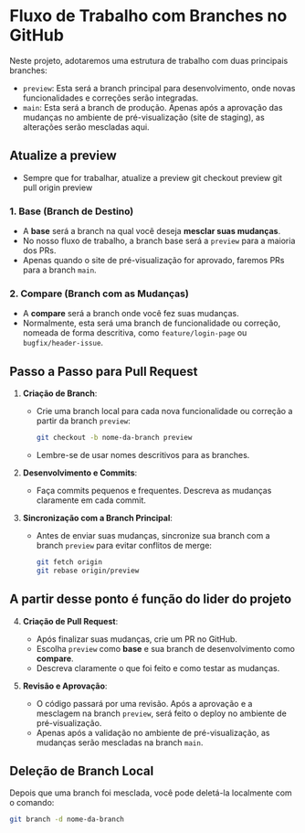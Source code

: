 # Fluxo de Trabalho com Branches no GitHub

Neste projeto, adotaremos uma estrutura de trabalho com duas principais branches:
- `preview`: Esta será a branch principal para desenvolvimento, onde novas funcionalidades e correções serão integradas.
- `main`: Esta será a branch de produção. Apenas após a aprovação das mudanças no ambiente de pré-visualização (site de staging), as alterações serão mescladas aqui.

## Atualize a preview
- Sempre que for trabalhar, atualize a preview
   git checkout preview
   git pull origin preview

### 1. Base (Branch de Destino)
- A **base** será a branch na qual você deseja **mesclar suas mudanças**.
- No nosso fluxo de trabalho, a branch base será a `preview` para a maioria dos PRs.
- Apenas quando o site de pré-visualização for aprovado, faremos PRs para a branch `main`.

### 2. Compare (Branch com as Mudanças)
- A **compare** será a branch onde você fez suas mudanças.
- Normalmente, esta será uma branch de funcionalidade ou correção, nomeada de forma descritiva, como `feature/login-page` ou `bugfix/header-issue`.

## Passo a Passo para Pull Request

1. **Criação de Branch**:
   - Crie uma branch local para cada nova funcionalidade ou correção a partir da branch `preview`:
     ```bash
     git checkout -b nome-da-branch preview
     ```
   - Lembre-se de usar nomes descritivos para as branches.

2. **Desenvolvimento e Commits**:
   - Faça commits pequenos e frequentes. Descreva as mudanças claramente em cada commit.

3. **Sincronização com a Branch Principal**:
   - Antes de enviar suas mudanças, sincronize sua branch com a branch `preview` para evitar conflitos de merge:
     ```bash
     git fetch origin
     git rebase origin/preview
     ```
## A partir desse ponto é função do lider do projeto

4. **Criação de Pull Request**:
   - Após finalizar suas mudanças, crie um PR no GitHub.
   - Escolha `preview` como **base** e sua branch de desenvolvimento como **compare**.
   - Descreva claramente o que foi feito e como testar as mudanças.

5. **Revisão e Aprovação**:
   - O código passará por uma revisão. Após a aprovação e a mesclagem na branch `preview`, será feito o deploy no ambiente de pré-visualização.
   - Apenas após a validação no ambiente de pré-visualização, as mudanças serão mescladas na branch `main`.

## Deleção de Branch Local

Depois que uma branch foi mesclada, você pode deletá-la localmente com o comando:
```bash
git branch -d nome-da-branch
